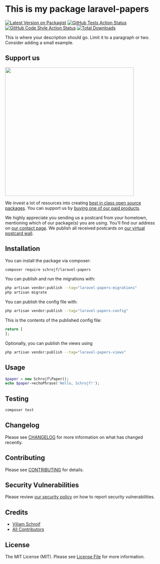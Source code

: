 # This is my package laravel-papers

[![Latest Version on Packagist](https://img.shields.io/packagist/v/schrojf/laravel-papers.svg?style=flat-square)](https://packagist.org/packages/schrojf/laravel-papers)
[![GitHub Tests Action Status](https://img.shields.io/github/actions/workflow/status/schrojf/laravel-papers/run-tests.yml?branch=main&label=tests&style=flat-square)](https://github.com/schrojf/laravel-papers/actions?query=workflow%3Arun-tests+branch%3Amain)
[![GitHub Code Style Action Status](https://img.shields.io/github/actions/workflow/status/schrojf/laravel-papers/fix-php-code-style-issues.yml?branch=main&label=code%20style&style=flat-square)](https://github.com/schrojf/laravel-papers/actions?query=workflow%3A"Fix+PHP+code+style+issues"+branch%3Amain)
[![Total Downloads](https://img.shields.io/packagist/dt/schrojf/laravel-papers.svg?style=flat-square)](https://packagist.org/packages/schrojf/laravel-papers)

This is where your description should go. Limit it to a paragraph or two. Consider adding a small example.

## Support us

[<img src="https://github-ads.s3.eu-central-1.amazonaws.com/laravel-papers.jpg?t=1" width="419px" />](https://spatie.be/github-ad-click/laravel-papers)

We invest a lot of resources into creating [best in class open source packages](https://spatie.be/open-source). You can support us by [buying one of our paid products](https://spatie.be/open-source/support-us).

We highly appreciate you sending us a postcard from your hometown, mentioning which of our package(s) you are using. You'll find our address on [our contact page](https://spatie.be/about-us). We publish all received postcards on [our virtual postcard wall](https://spatie.be/open-source/postcards).

## Installation

You can install the package via composer:

```bash
composer require schrojf/laravel-papers
```

You can publish and run the migrations with:

```bash
php artisan vendor:publish --tag="laravel-papers-migrations"
php artisan migrate
```

You can publish the config file with:

```bash
php artisan vendor:publish --tag="laravel-papers-config"
```

This is the contents of the published config file:

```php
return [
];
```

Optionally, you can publish the views using

```bash
php artisan vendor:publish --tag="laravel-papers-views"
```

## Usage

```php
$paper = new Schrojf\Paper();
echo $paper->echoPhrase('Hello, Schrojf!');
```

## Testing

```bash
composer test
```

## Changelog

Please see [CHANGELOG](CHANGELOG.md) for more information on what has changed recently.

## Contributing

Please see [CONTRIBUTING](CONTRIBUTING.md) for details.

## Security Vulnerabilities

Please review [our security policy](../../security/policy) on how to report security vulnerabilities.

## Credits

- [Viliam Schrojf](https://github.com/schrojf)
- [All Contributors](../../contributors)

## License

The MIT License (MIT). Please see [License File](LICENSE.md) for more information.

